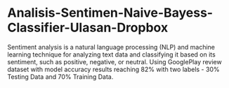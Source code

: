 # Analisis-Sentimen-Naive-Bayess-Classifier-Ulasan-Dropbox
Sentiment analysis is a natural language processing (NLP) and machine learning technique for analyzing text data and classifying it based on its sentiment, such as positive, negative, or neutral. Using GooglePlay review dataset with model accuracy results reaching 82% with two labels - 30% Testing Data and 70% Training Data.
